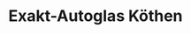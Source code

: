 ---
title: "Exakt-Autoglas Köthen"
url: /koethen-anhalt/exakt-autoglas-koethen/
shop: Autowerkstatt
---